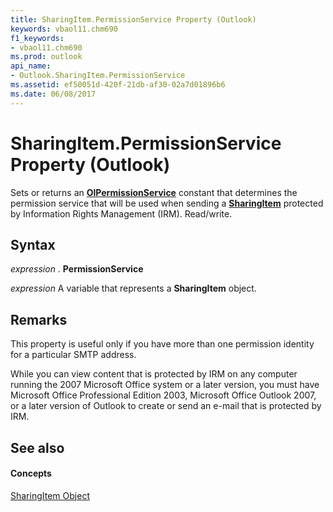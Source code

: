 ```yaml
---
title: SharingItem.PermissionService Property (Outlook)
keywords: vbaol11.chm690
f1_keywords:
- vbaol11.chm690
ms.prod: outlook
api_name:
- Outlook.SharingItem.PermissionService
ms.assetid: ef50051d-420f-21db-af30-02a7d01896b6
ms.date: 06/08/2017
---
```



# SharingItem.PermissionService Property (Outlook)

Sets or returns an  **[OlPermissionService](Outlook.OlPermissionService.md)** constant that determines the permission service that will be used when sending a **[SharingItem](Outlook.SharingItem.md)** protected by Information Rights Management (IRM). Read/write.


## Syntax

 _expression_ . **PermissionService**

 _expression_ A variable that represents a **SharingItem** object.


## Remarks

This property is useful only if you have more than one permission identity for a particular SMTP address. 

While you can view content that is protected by IRM on any computer running the 2007 Microsoft Office system or a later version, you must have Microsoft Office Professional Edition 2003, Microsoft Office Outlook 2007, or a later version of Outlook to create or send an e-mail that is protected by IRM.


## See also


#### Concepts


[SharingItem Object](Outlook.SharingItem.md)

